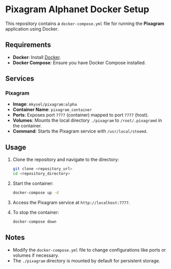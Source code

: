# Pixagram Alphanet Docker Setup

This repository contains a `docker-compose.yml` file for running the **Pixagram** application using Docker.

## Requirements

- **Docker**: Install [Docker](https://www.docker.com/).
- **Docker Compose**: Ensure you have Docker Compose installed.

## Services

### Pixagram

- **Image**: `mkysel/pixagram:alpha`
- **Container Name**: `pixagram_container`
- **Ports**: Exposes port `7777` (container) mapped to port `7777` (host).
- **Volumes**: Mounts the local directory `./pixagram` to `/root/.pixagramd` in the container.
- **Command**: Starts the Pixagram service with `/usr/local/steemd`.

## Usage

1. Clone the repository and navigate to the directory:
   ```bash
   git clone <repository_url>
   cd <repository_directory>
   ```

2. Start the container:
   ```bash
   docker-compose up -d
   ```

3. Access the Pixagram service at `http://localhost:7777`.

4. To stop the container:
   ```bash
   docker-compose down
   ```

## Notes

- Modify the `docker-compose.yml` file to change configurations like ports or volumes if necessary.
- The `./pixagram` directory is mounted by default for persistent storage.
